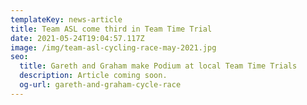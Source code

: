 ```yaml
---
templateKey: news-article
title: Team ASL come third in Team Time Trial
date: 2021-05-24T19:04:57.117Z
image: /img/team-asl-cycling-race-may-2021.jpg
seo:
  title: Gareth and Graham make Podium at local Team Time Trials
  description: Article coming soon.
  og-url: gareth-and-graham-cycle-race
---
```


